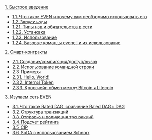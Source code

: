 [1. Быстрое введение](ru/fast_intro.md)
  - [1.1. Что такое EVEN и почему вам необходимо использовать его](ru/advantage.md)
  - [1.2. Запуск ноды](ru/launch.md)
  - [1.2.1. Типы нод и обязательства в сети](ru/app0.md)
  - [1.2.2. Установка](ru/install.md)
  - [1.2.3. Использование](ru/usage.md)
  - [1.2.4. Базовые команды evenctl и их использование](ru/evenctl.md)
  
[2. Смарт-контракты](ru/smart_contracts.md)
  - [2.1. Создание/компиляция/доступ/вызов](ru/smart_contracts_manage.md)
  - [2.2. Использование командной строки](ru/smart_contracts_evenctl.md)
  - 2.3. Примеры
  - [2.3.1. Hello, World!](ru/smart_contract_helloworld.md)
  - [2.3.2. Internal Token](ru/smart_contract_internal_token.md)
  - [2.3.3. Кроссчейн обмен между Bitcoin и Litecoin](ru/smart_contract_internal_crosschain.md)

[3. Изучаем сеть EVEN]()
  - [3.1. Что такое Rated DAG, сравнение Rated DAG и DAG](ru/rdag.md)
  - [3.2. Структура транзакций](ru/message.md)
  - [3.3. Отправка и валидация транзакций](ru/transactions.md)
  - [3.4. Подсчет рейтинга](ru/posn.md)
  - [3.5. CIP](ru/chain.md)
  - [3.6. SoDA с использованием Schnorr](ru/chain.md)



<!-- - [Использование IPFS](ru/ipfs.md)
- [Базовый протокол сети](ru/basic-protocol.md)
- [Расширенный протокол сети](ru/extended.md)
- Cообщения
  - [Общая структура](ru/message.md)
  - [Реализация](ru/transaction-implementation.md)
  - [Создание сети](ru/private-conn.md)
  - [Кросс-чейн обмен](ru/chain.md)
  - Алгоритмы
    - [Rated DAG, PoS<sup>n</sup>](ru/posn.md)
    - [Мультиподписи](ru/schnorr.md)
- Умные контракты
  - [Сравнение некоторых виртуальных машин](ru/vm-comparison.md)
  - [Итоги тестирования виртуальных машин](ru/vm-evaluation-results.md)
- [Памятка писателям](ru/howto.md) -->
